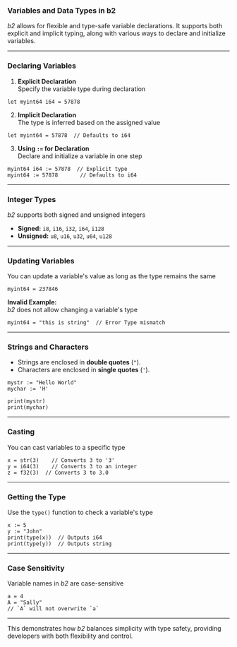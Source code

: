 ### Variables and Data Types in b2  

*b2* allows for flexible and type-safe variable declarations. It supports both explicit and implicit typing, along with various ways to declare and initialize variables.  

---

### Declaring Variables  

1. **Explicit Declaration**  
Specify the variable type during declaration  
```b2
let myint64 i64 = 57878
```

2. **Implicit Declaration**  
The type is inferred based on the assigned value  
```b2
let myint64 = 57878  // Defaults to i64
```

3. **Using `:=` for Declaration**  
Declare and initialize a variable in one step  
```b2
myint64 i64 := 57878  // Explicit type
myint64 := 57878       // Defaults to i64
```

---

### Integer Types  
*b2* supports both signed and unsigned integers  
- **Signed:** `i8`, `i16`, `i32`, `i64`, `i128`  
- **Unsigned:** `u8`, `u16`, `u32`, `u64`, `u128`  

---

### Updating Variables  
You can update a variable's value as long as the type remains the same  
```b2
myint64 = 237846
```

**Invalid Example:**  
*b2* does not allow changing a variable's type  
```b2
myint64 = "this is string"  // Error Type mismatch
```

---

### Strings and Characters  
- Strings are enclosed in **double quotes** (`"`).  
- Characters are enclosed in **single quotes** (`'`).  

```b2
mystr := "Hello World"
mychar := 'H'

print(mystr)
print(mychar)
```

---

### Casting  
You can cast variables to a specific type  
```b2
x = str(3)    // Converts 3 to '3'
y = i64(3)    // Converts 3 to an integer
z = f32(3)  // Converts 3 to 3.0
```

---

### Getting the Type  
Use the `type()` function to check a variable's type  
```b2
x := 5
y := "John"
print(type(x))  // Outputs i64
print(type(y))  // Outputs string
```

---

### Case Sensitivity  
Variable names in *b2* are case-sensitive  
```b2
a = 4
A = "Sally"
// `A` will not overwrite `a`
```

---

This demonstrates how *b2* balances simplicity with type safety, providing developers with both flexibility and control.